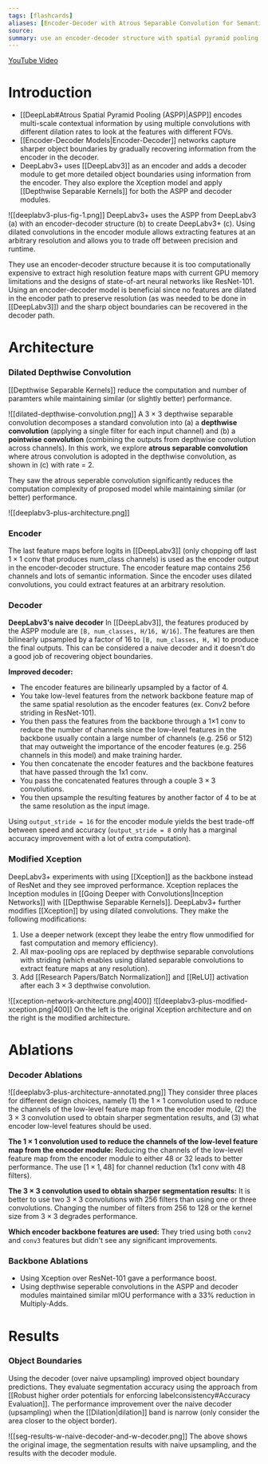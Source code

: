 ```yaml
---
tags: [flashcards]
aliases: [Encoder-Decoder with Atrous Separable Convolution for Semantic Image Segmentation]
source: 
summary: use an encoder-decoder structure with spatial pyramid pooling with an Inception backbone (vs. ResNet). They use depthwise separable convolutions in the ASPP and decoder modules.
---
```


[YouTube Video](https://youtu.be/Gzrej8ciK9o)

# Introduction
- [[DeepLab#Atrous Spatial Pyramid Pooling (ASPP)|ASPP]] encodes multi-scale contextual information by using multiple convolutions with different dilation rates to look at the features with different FOVs.
- [[Encoder-Decoder Models|Encoder-Decoder]] networks capture sharper object boundaries by gradually recovering information from the encoder in the decoder.
- DeepLabv3+ uses [[DeepLabv3]] as an encoder and adds a decoder module to get more detailed object boundaries using information from the encoder. They also explore the Xception model and apply [[Depthwise Separable Kernels]] for both the ASPP and decoder modules.

![[deeplabv3-plus-fig-1.png]]
DeepLabv3+ uses the ASPP from DeepLabv3 (a) with an encoder-decoder structure (b) to create DeepLabv3+ (c). Using dilated convolutions in the encoder module allows extracting features at an arbitrary resolution and allows you to trade off between precision and runtime.

They use an encoder-decoder structure because it is too computationally expensive to extract high resolution feature maps with current GPU memory limitations and the designs of state-of-art neural networks like ResNet-101. Using an encoder-decoder model is beneficial since no features are dilated in the encoder path to preserve resolution (as was needed to be done in [[DeepLabv3]]) and the sharp object boundaries can be recovered in the decoder path.

# Architecture
### Dilated Depthwise Convolution
[[Depthwise Separable Kernels]] reduce the computation and number of paramters while maintaining similar (or slightly better) performance.

![[dilated-depthwise-convolution.png]]
A 3 × 3 depthwise separable convolution decomposes a standard convolution into (a) a **depthwise convolution** (applying a single filter for each input channel) and (b) a **pointwise convolution** (combining the outputs from depthwise convolution across channels). In this work, we explore **atrous separable convolution** where atrous convolution is adopted in the depthwise convolution, as shown in (c) with rate = 2.

They saw the atrous seperable convolution significantly reduces the computation complexity of proposed model while maintaining similar (or better) performance.

![[deeplabv3-plus-architecture.png]]
### Encoder
The last feature maps before logits in [[DeepLabv3]] (only chopping off last $1 \times 1$ conv that produces num_class channels) is used as the encoder output in the encoder-decoder structure. The encoder feature map contains 256 channels and lots of semantic information. Since the encoder uses dilated convolutions, you could extract features at an arbitrary resolution.

### Decoder
**DeepLabv3's naive decoder**
In [[DeepLabv3]], the features produced by the ASPP module are `[B, num_classes, H/16, W/16]`. The features are then bilinearly upsampled by a factor of 16 to `[B, num_classes, H, W]` to produce the final outputs. This can be considered a naive decoder and it doesn't do a good job of recovering object boundaries.

**Improved decoder:**
- The encoder features are bilinearly upsampled by a factor of 4.
- You take low-level features from the network backbone feature map of the same spatial resolution as the encoder features (ex. Conv2 before striding in ResNet-101). 
- You then pass the features from the backbone through a 1×1 conv to reduce the number of channels since the low-level features in the backbone usually contain a large number of channels (e.g. 256 or 512) that may outweight the importance of the encoder features (e.g. 256 channels in this model) and make training harder.
- You then concatenate the encoder features and the backbone features that have passed through the 1x1 conv.
- You pass the concatenated features through a couple $3 \times 3$ convolutions.
- You then upsample the resulting features by another factor of 4 to be at the same resolution as the input image.

Using `output_stride = 16` for the encoder module yields the best trade-off between speed and accuracy (`output_stride = 8` only has a marginal accuracy improvement with a lot of extra computation).

### Modified Xception
DeepLabv3+ experiments with using [[Xception]] as the backbone instead of ResNet and they see improved performance. Xception replaces the Inception modules in [[Going Deeper with Convolutions|Inception Networks]] with [[Depthwise Separable Kernels]]. DeepLabv3+ further modifies [[Xception]] by using dilated convolutions. They make the following modifications:
1. Use a deeper network (except they leabe the entry flow unmodified for fast computation and memory efficiency).
2. All max-pooling ops are replaced by depthwise separable convolutions with striding (which enables using dilated separable convolutions to extract feature maps at any resolution).
3. Add [[Research Papers/Batch Normalization]] and [[ReLU]] activation after each $3 \times 3$ depthwise convolution.

![[xception-network-architecture.png|400]] ![[deeplabv3-plus-modified-xception.png|400]]
On the left is the original Xception architecture and on the right is the modified architecture.

# Ablations
### Decoder Ablations
![[deeplabv3-plus-architecture-annotated.png]]
They consider three places for different design choices, namely (1) the 1 × 1 convolution used to reduce the channels of the low-level feature map from the encoder module, (2) the 3 × 3 convolution used to obtain sharper segmentation results, and (3) what encoder low-level features should be used.

**The 1 × 1 convolution used to reduce the channels of the low-level feature map from the encoder module:**
Reducing the channels of the low-level feature map from the encoder module to either 48 or 32 leads to better performance. The use $[1 \times 1, 48]$ for channel reduction (1x1 conv with 48 filters).

**The 3 × 3 convolution used to obtain sharper segmentation results:**
It is better to use two $3 \times 3$ convolutions with 256 filters than using one or three convolutions. Changing the number of filters from 256 to 128 or the kernel size from $3 \times 3$ degrades performance.

**Which encoder backbone features are used:**
They tried using both `conv2` and `conv3` features but didn't see any significant improvements.

### Backbone Ablations
- Using Xception over ResNet-101 gave a performance boost.
- Using depthwise seperable convolutions in the ASPP and decoder modules maintained similar mIOU performance with a 33% reduction in Multiply-Adds.

# Results
### Object Boundaries
Using the decoder (over naive upsampling) improved object boundary predictions. They evaluate segmentation accuracy using the approach from [[Robust higher order potentials for enforcing labelconsistency#Accuracy Evaluation]]. The performance improvement over the naive decoder (upsampling) when the [[Dilation|dilation]] band is narrow (only consider the area closer to the object border).

![[seg-results-w-naive-decoder-and-w-decoder.png]]
The above shows the original image, the segmentation results with naive upsampling, and the results with the decoder module.